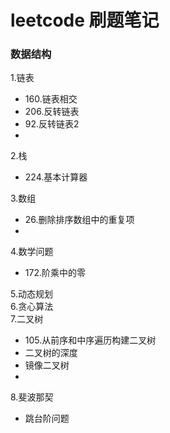 # leetcode 刷题笔记
### 数据结构
1.链表
  * 160.链表相交
  * 206.反转链表
  * 92.反转链表2   
  *     
2.栈
 * 224.基本计算器   

3.数组
 * 26.删除排序数组中的重复项
 * 

4.数学问题
 * 172.阶乘中的零



5.动态规划      
6.贪心算法    
7.二叉树
 * 105.从前序和中序遍历构建二叉树   
 * 二叉树的深度  
 * 镜像二叉树   
 *   
8.斐波那契  
 * 跳台阶问题


